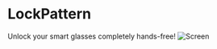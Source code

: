 # LockPattern
Unlock your smart glasses completely hands-free!
![Screen](https://lh3.googleusercontent.com/aR-E7KUw0DlZ1JmxTYumEufo0J2-HGXY4LhWJ-owB4E7Z60l6kFvruophMll85CBkHYcAov7U9bGAU_Yoq9p3n3r_GLLSeq2agah4-i6baY8JzmH1boaiWMwC8QwpN2IXfbLMIhQqkqA1l08V3N1Ly5mAePUunrvxopUlw1kUV-FCQsZD8MyNFprDBtc3MdQ2iuxWcOU52GDN0u-4AUdS7GT3T5325TD6TljkLWj_GZVg7we2Lk0dSnx0xgIHPRQcSyGKes08j4mbKRlBJ6J_psm1xUMnVN_RlOvTzH_SwVircKZTvf6cKsasINlKwfNd2qWpVXj6zaskxbEDhPYbHlq578_1wY4ejCcVE_d6CmwuujcMBF9NAbp7MzcBr8zRen-DIYVHVRucHYVF9QPTn87vQgDpTD5KrylVM33aQ-VkQokWIXMhchDTth8BnmeMbpLCOomLCNmsbKSDlN5xag6fo6yLKWbXIl0gfwB4Xg6DG9s9SphTB--yxOhGhw7LvfBBeVVPqRAFXfVJIsHej8GDL1vzurUh5XpJ0r4ERBTQAQG9UAHYFbGxkrZmqbeBG0nm43RyG_L9bWsRbs-LCTqmWCMgbtRbWeMEDzP3tvU0J_YoktPhsKnfUjFDEN6QMp7vaUjh52-tp2gb4EDBJNQSgbMK40Q=w701-h938-no)
